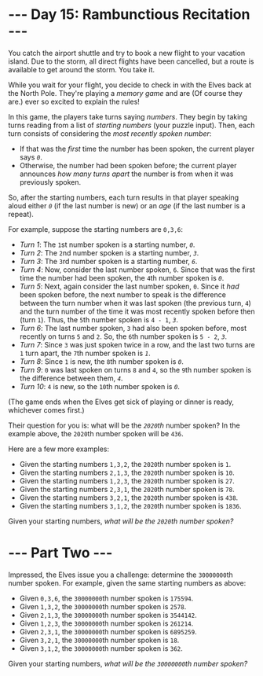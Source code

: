 ﻿# --- Day 15: Rambunctious Recitation ---

You catch the airport shuttle and try to book a new flight to your vacation island. Due to the storm, all direct flights have been cancelled, but a route is available to get around the storm. You take it.

While you wait for your flight, you decide to check in with the Elves back at the North Pole. They're playing a *memory game* and are (Of course they are.) ever so excited to explain the rules!

In this game, the players take turns saying *numbers*. They begin by taking turns reading from a list of *starting numbers* (your puzzle input). Then, each turn consists of considering the *most recently spoken number*:


* If that was the *first* time the number has been spoken, the current player says *```0```*.
* Otherwise, the number had been spoken before; the current player announces *how many turns apart* the number is from when it was previously spoken.


So, after the starting numbers, each turn results in that player speaking aloud either *```0```* (if the last number is new) or an *age* (if the last number is a repeat).

For example, suppose the starting numbers are ```0,3,6```:


* *Turn 1*: The ```1```st number spoken is a starting number, *```0```*.
* *Turn 2*: The ```2```nd number spoken is a starting number, *```3```*.
* *Turn 3*: The ```3```rd number spoken is a starting number, *```6```*.
* *Turn 4*: Now, consider the last number spoken, ```6```. Since that was the first time the number had been spoken, the ```4```th number spoken is *```0```*.
* *Turn 5*: Next, again consider the last number spoken, ```0```. Since it *had* been spoken before, the next number to speak is the difference between the turn number when it was last spoken (the previous turn, ```4```) and the turn number of the time it was most recently spoken before then (turn ```1```). Thus, the ```5```th number spoken is ```4 - 1```, *```3```*.
* *Turn 6*: The last number spoken, ```3``` had also been spoken before, most recently on turns ```5``` and ```2```. So, the ```6```th number spoken is ```5 - 2```, *```3```*.
* *Turn 7*: Since ```3``` was just spoken twice in a row, and the last two turns are ```1``` turn apart, the ```7```th number spoken is *```1```*.
* *Turn 8*: Since ```1``` is new, the ```8```th number spoken is *```0```*.
* *Turn 9*: ```0``` was last spoken on turns ```8``` and ```4```, so the ```9```th number spoken is the difference between them, *```4```*.
* *Turn 10*: ```4``` is new, so the ```10```th number spoken is *```0```*.


(The game ends when the Elves get sick of playing or dinner is ready, whichever comes first.)

Their question for you is: what will be the *```2020```th* number spoken? In the example above, the ```2020```th number spoken will be ```436```.

Here are a few more examples:


* Given the starting numbers ```1,3,2```, the ```2020```th number spoken is ```1```.
* Given the starting numbers ```2,1,3```, the ```2020```th number spoken is ```10```.
* Given the starting numbers ```1,2,3```, the ```2020```th number spoken is ```27```.
* Given the starting numbers ```2,3,1```, the ```2020```th number spoken is ```78```.
* Given the starting numbers ```3,2,1```, the ```2020```th number spoken is ```438```.
* Given the starting numbers ```3,1,2```, the ```2020```th number spoken is ```1836```.


Given your starting numbers, *what will be the ```2020```th number spoken?*

# --- Part Two ---

Impressed, the Elves issue you a challenge: determine the ```30000000```th number spoken. For example, given the same starting numbers as above:


* Given ```0,3,6```, the ```30000000```th number spoken is ```175594```.
* Given ```1,3,2```, the ```30000000```th number spoken is ```2578```.
* Given ```2,1,3```, the ```30000000```th number spoken is ```3544142```.
* Given ```1,2,3```, the ```30000000```th number spoken is ```261214```.
* Given ```2,3,1```, the ```30000000```th number spoken is ```6895259```.
* Given ```3,2,1```, the ```30000000```th number spoken is ```18```.
* Given ```3,1,2```, the ```30000000```th number spoken is ```362```.


Given your starting numbers, *what will be the ```30000000```th number spoken?*